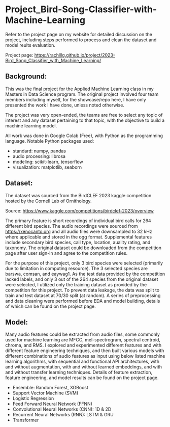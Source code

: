 # Project_Bird-Song-Classifier-with-Machine-Learning

Refer to the project page on my website for detailed discussion on the project, including steps performed to process and clean the dataset and model reults evaluation.

Project page: https://rachlllg.github.io/project/2023-Bird_Song_Classifier_with_Machine_Learning/

## Background:
This was the final project for the Applied Machine Learning class in my Masters in Data Science program. The original project involved four team members including myself, for the showcase/repo here, I have only presented the work I have done, unless noted otherwise.

The project was very open-ended, the teams are free to select any topic of interest and any dataset pertaining to that topic, with the objective to build a machine learning model.

All work was done in Google Colab (Free), with Python as the programming language. Notable Python packages used:
- standard: numpy, pandas
- audio processing: librosa
- modeling: scikit-learn, tensorflow
- visualization: matplotlib, seaborn

## Dataset:
The dataset was sourced from the BirdCLEF 2023 kaggle competition hosted by the Cornell Lab of Ornithology.

Source: <https://www.kaggle.com/competitions/birdclef-2023/overview>

The primary feature is short recordings of individual bird calls for 264 different bird species. The audio recordings were sourced from <https://xenocanto.org> and all audio files were downsampled to 32 kHz where applicable and stored in the ogg format. Supplemental features include secondary bird species, call type, location, auality rating, and taxonomy. The original dataset could be downloaded from the competition page after user sign-in and agree to the competition rules. 

For the purpose of this project, only 3 bird species were selected (primarily due to limitation in computing resource). The 3 selected species are barswa, comsan, and eaywag1. As the test data provided by the competition lacked labels, and only 3 out of the 264 species from the original dataset were selected, I utilized only the training dataset as provided by the competition for this project. To prevent data leakage, the data was split to train and test dataset at 70/30 split (at random). A series of preprocessing and data cleaning were performed before EDA and model building, details of which can be found on the project page. 

## Model:
Many audio features could be extracted from audio files, some commonly used for machine learning are MFCC, mel-spectrogram, spectral centroid, chroma, and RMS. I explored and experimented different features and with different feature engineering techniques, and then built various models with different combinations of audio features as input using below listed machine learning algorithms, with sequential and functional API architectures, with and without augmentation, with and without learned embeddings, and with and without transfer learning techniques. Details of feature extraction, feature engineering, and model results can be found on the project page. 
- Ensemble: Random Forest, XGBoost
- Support Vector Machine (SVM)
- Logistic Regression
- Feed Forward Neural Network (FFNN)
- Convolutional Neural Networks (CNN): 1D & 2D
- Recurrent Neural Networks (RNN): LSTM & GRU
- Transformer